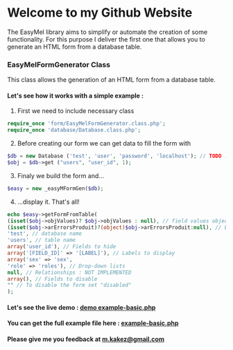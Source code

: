 # Welcome to my Github Website

The EasyMel library aims to simplify or automate the creation of some functionality. 
For this purpose I deliver the first one that allows you to generate an HTML form from a database table.

### EasyMelFormGenerator Class

This class allows the generation of an HTML form from a database table.

#### Let's see how it works with a simple example :

1. First we need to include necessary class
```php
require_once 'form/EasyMelFormGenerator.class.php';
require_once 'database/Database.class.php';
```

2. Before creating our form we can get data to fill the form with
```php
$db = new Database ('test', 'user', 'password', 'localhost'); // TODO : Implement singleton
$obj = $db->get ("users", "user_id", 1);
```
 
3. Finaly we build the form and...
```php
$easy = new _easyMFormGen($db);
```

4. ...display it. That's all!
```php
echo $easy->getFormFromTable(
(isset($obj->objValues)? $obj->objValues : null), // field values object
(isset($obj->arErrorsProduit)?(object)$obj->arErrorsProduit:null), // Errors : Convert error array to object
'test', // database name
'users', // table name
array('user_id'), // Fields to hide
array('[FIELD_ID]' => '[LABEL]'), // Labels to display
array('sex' => 'sex',
'role' => 'roles'), // Drop-down lists
null, // Relationships : NOT IMPLEMENTED
array(), // Fields to disable
"" // To disable the form set "disabled"
);
```
#### Let's see the live demo : [demo example-basic.php](http://mandien.hd.free.fr/prod/easymel/example-basic.php)

#### You can get the full example file here : [example-basic.php](https://github.com/mandienk/easymel/blob/master/example-basic.php)

#### Please give me you feedback at <m.kakez@gmail.com>
